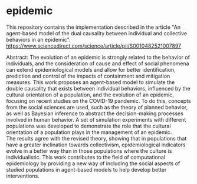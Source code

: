 # epidemic
This repository contains the implementation described in the article "An agent-based model of the dual causality between individual and collective behaviors in an epidemic".
https://www.sciencedirect.com/science/article/pii/S0010482521007897

Abstract:
The evolution of an epidemic is strongly related to the behavior of individuals, and the consideration of cause and effect of social phenomena can extend epidemiological models and allow for better identification, prediction and control of the impacts of containment and mitigation measures. This work proposes an agent-based model to simulate the double causality that exists between individual behaviors, influenced by the cultural orientation of a population, and the evolution of an epidemic, focusing on recent studies on the COVID-19 pandemic. To do this, concepts from the social sciences are used, such as the theory of planned behavior, as well as Bayesian inference to abstract the decision-making processes involved in human behavior.  A set of simulation experiments with different populations was developed to demonstrate the role that the cultural orientation of a population plays in the management of an epidemic.  
The results agree with the revised theory, showing that in populations that have a greater inclination towards collectivism, epidemiological indicators evolve in a better way than in those populations where the culture is individualistic. This work contributes to the field of computational epidemiology by providing a new way of including the social aspects of studied populations in agent-based models to help develop better interventions.
